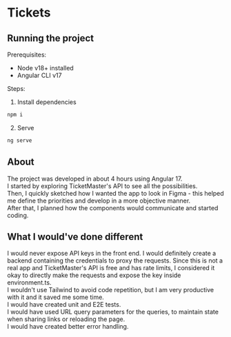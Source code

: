 # Tickets

## Running the project
Prerequisites:
* Node v18+ installed
* Angular CLI v17

Steps:
1. Install dependencies
```sh
npm i
```
2. Serve
```sh
ng serve
```


## About
The project was developed in about 4 hours using Angular 17. <br />
I started by exploring TicketMaster's API to see all the possibilities. <br />
Then, I quickly sketched how I wanted the app to look in Figma - this helped me define the priorities and develop in a more objective manner. <br />
After that, I planned how the components would communicate and started coding. <br />

## What I would've done different
I would never expose API keys in the front end. I would definitely create a backend containing the credentials to proxy the requests. Since this is not a real app and TicketMaster's API is free and has rate limits, I considered it okay to directly make the requests and expose the key inside environment.ts. <br />
I wouldn't use Tailwind to avoid code repetition, but I am very productive with it and it saved me some time. <br />
I would have created unit and E2E tests. <br />
I would have used URL query parameters for the queries, to maintain state when sharing links or reloading the page.<br />
I would have created better error handling.
